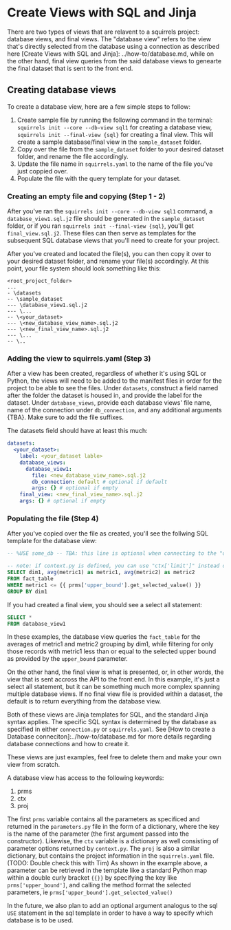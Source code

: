 # Create Views with SQL and Jinja

There are two types of views that are relavent to a squirrels project: database views, and final views. The "database view" refers to the view that's directly selected from the database using a connection as described here [Create Views with SQL and Jinja]: ../how-to/database.md, while on the other hand, final view queries from the said database views to genearte the final dataset that is sent to the front end.

## Creating database views 

To create a database view, here are a few simple steps to follow:

1. Create sample file by running the following command in the terminal: `squirrels init --core --db-view sql1` for creating a database view,
`squirrels init --final-view {sql}` for creating a final view. 
 This will create a sample database/final view in the `sample_dataset` folder.
2. Copy over the file from the `sample_dataset` folder to your desired dataset folder, and rename the file accordingly. 
3. Update the file name in `squirrels.yaml` to the name of the file you've just coppied over.
4. Populate the file with the query template for your dataset.

### Creating an empty file and copying (Step 1 - 2)
After you've ran the `squirrels init --core --db-view sql1` command, a `database_view1.sql.j2` file should be generated in the `sample_dataset` folder, or if you ran `squirrels init --final-view {sql}`, you'll get `final_view.sql.j2`. These files can then serve as  templates for the subsequent SQL database views that you'll need to  create for your project. 

After you've created and located the file(s), you can then copy it over to your desired dataset folder, and rename your file(s) accordingly. At this point, your file system should look something like this:

```
<root_project_folder>
...
- \datasets
-- \sample_dataset
--- \database_view1.sql.j2
--- \...
-- \<your_dataset>
--- \<new_database_view_name>.sql.j2
--- \<new_final_view_name>.sql.j2
--- \...
-- \..
```

### Adding the view to squirrels.yaml (Step 3)

After a view has been created, regardless of whether it's using SQL or Python, the views will need to be added to the manifest files in order for the project to be able to see the files. Under `datasets`, construct a field named after the folder the dataset is housed in, and provide the label for the dataset. Under `database_views`, provide each database views' file name, name of the connection under `db_connection`, and any additional arguments {TBA}. Make sure to add the file suffixes.

The datasets field should have at least this much:

```yaml
datasets:
  <your_dataset>:
    label: <your_dataset lable>
    database_views:
      database_view1: 
        file: <new_database_view_name>.sql.j2
        db_connection: default # optional if default
        args: {} # optional if empty
    final_view: <new_final_view_name>.sql.j2
    args: {} # optional if empty
```

### Populating the file (Step 4)
After you've copied over the file as created, you'll see the follwing SQL template for the database view:

```SQL
-- %USE some_db -- TBA: this line is optional when connecting to the "default" db_connection

-- note: if context.py is defined, you can use "ctx['limit']" instead of "prms['number_example'].get_selected_value()"
SELECT dim1, avg(metric1) as metric1, avg(metric2) as metric2
FROM fact_table
WHERE metric1 <= {{ prms['upper_bound'].get_selected_value() }}
GROUP BY dim1
```

If you had created a final view, you should see a select all statement:

```SQL
SELECT *
FROM database_view1
```

In these examples, the database view queries the `fact_table` for the averages of metric1 and metric2 grouping by dim1, while filtering for only those records with metric1 less than or equal to the selected upper bound as provided by the `upper_bound` parameter. 

On the other hand, the final view is what is presented, or, in other words, the view that is sent accross the API to the front end. In this example, it's just a select all statement, but it can be something much more complex spanning multiple database views. If no final view file is provided within a dataset, the default is to return everything from the database view. 

Both of these  views are Jinja templates for SQL, and the standard Jinja syntax applies. The specific SQL syntax is determined by the database as specified in either `connection.py` or `squirrels.yaml`. See [How to create a Database conneciton]:../how-to/database.md for more details regarding database connections and how to create it. 

These views are just examples, feel free to delete them and make your own view from scratch. 

A database view has access to the following keywords:

1. prms
2. ctx
3. proj

The first `prms` variable contains all the parameters as specificed and returned in the `parameters.py` file in the form of a dictionary, where the key is the name of the parameter (the first argument passed into the constructor). Likewise, the `ctx` variable is a dictionary as well consisting of parameter options returned by `context.py`. The `proj` is also a similar dictionary, but contains the project information in the `squirrels.yaml` file. (TODO: Double check this with Tim) As shown in the example above, a parameter can be retrieved in the template like a standard Python map within a double curly bracket `{{}}` by specifying the key like `prms['upper_bound']`, and calling the method format the selected parameters, ie `prms['upper_bound'].get_selected_value()`



In the future, we also plan to add an optional argument analogus to the sql `USE` statement in the sql template in order to have a way to specify which database is to be used. 